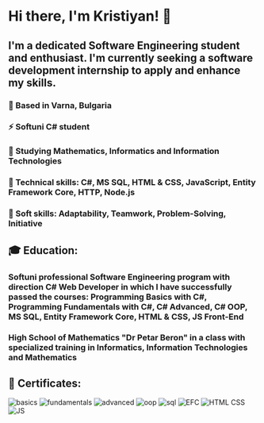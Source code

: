 # Hi there, I'm Kristiyan! 👋
## I'm a dedicated Software Engineering student and enthusiast. I'm currently seeking a software development internship to apply and enhance my skills.
### 🌱 Based in Varna, Bulgaria
### ⚡ Softuni C# student
### 🔭 Studying Mathematics, Informatics and Information Technologies
### 🔧 Technical skills: C#, MS SQL, HTML & CSS, JavaScript, Entity Framework Core, HTTP, Node.js
### 🔧 Soft skills: Adaptability, Teamwork, Problem-Solving, Initiative
## 🎓 Education: 
### Softuni professional Software Engineering program with direction C# Web Developer in which I have successfully passed the courses: Programming Basics with C#, Programming Fundamentals with C#, C# Advanced, C# OOP, MS SQL, Entity Framework Core, HTML & CSS, JS Front-End
### High School of Mathematics "Dr Petar Beron" in a class with specialized training in Informatics, Information Technologies and Mathematics
## 📜 Certificates: 
![basics](https://github.com/kris0504/kris0504/assets/133402897/95c22955-dacc-47a8-8fc1-cd24a6a06ab7)
![fundamentals](https://github.com/kris0504/kris0504/assets/133402897/13021251-1cf0-4792-847c-656d6486f3bc)
![advanced](https://github.com/kris0504/kris0504/assets/133402897/ec355075-c384-4b15-a92a-a6ccab15a739)
![oop](https://github.com/kris0504/kris0504/assets/133402897/35bdb3db-c046-49f7-822e-8560f3fe1ffe)
![sql](https://github.com/kris0504/kris0504/assets/133402897/38f8216c-0034-45ce-afbe-58ef8d9e73c5)
![EFC](https://github.com/kris0504/kris0504/assets/133402897/516a2d90-2e4b-4068-9b5d-bb5dbe737149)
![HTML CSS](https://github.com/kris0504/kris0504/assets/133402897/89c9e5e9-9e40-4dd6-8e1f-3a4f108e0ada)
![JS](https://github.com/kris0504/kris0504/assets/133402897/46cc9ba5-99c3-43c4-aea8-5e7e675e6a3b)



<!--
**kris0504/kris0504** is a ✨ _special_ ✨ repository because its `README.md` (this file) appears on your GitHub profile.

Here are some ideas to get you started:

- 🔭 I’m currently working on ...
- 🌱 I’m currently learning ...
- 👯 I’m looking to collaborate on ...
- 🤔 I’m looking for help with ...
- 💬 Ask me about ...
- 📫 How to reach me: ...
- 😄 Pronouns: ...
- ⚡ Fun fact: ...
-->
